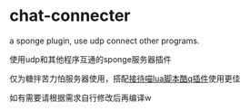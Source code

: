 # chat-connecter

a sponge plugin, use udp connect other programs.

使用udp和其他程序互通的sponge服务器插件

仅为糖拌苦力怕服务器使用，搭配[接待喵lua脚本酷q插件](https://github.com/chenxuuu/receiver-meow)使用更佳

如有需要请根据需求自行修改后再编译w
